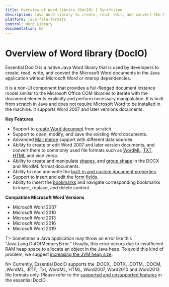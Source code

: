 ```yaml
---
title: Overview of Word library (DocIO) | Syncfusion
description: Java Word library to create, read, edit, and convert the Microsoft Word documents in the Java application without Microsoft Word or interop dependencies.
platform: java-file-formats
control: Word Library
documentation: UG
---
```

# Overview of Word library (DocIO)

Essential DocIO is a native Java Word library that is used by developers to create, read, write, and convert the Microsoft Word documents in the Java application without Microsoft Word or interop dependencies.

It is a non-UI component that provides a full-fledged document instance model similar to the Microsoft Office COM libraries to iterate with the document elements explicitly and perform necessary manipulation. It is built from scratch in Java and does not require Microsoft Word to be installed in the machine. It supports Word 2007 and later versions documents.

**Key Features**

* Support to [create Word document](https://help.syncfusion.com/java-file-formats/word-library/getting-started) from scratch.
* Support to open, modify, and save the existing Word documents.
* Advanced [Mail merge](https://help.syncfusion.com/java-file-formats/word-library/working-with-mail-merge) support with different data sources.
* Ability to create or edit Word 2007 and later version documents, and convert them to commonly used file formats such as [WordML](https://help.syncfusion.com/java-file-formats/word-library/word-file-formats#word-processing-xml-xml), [TXT](https://help.syncfusion.com/java-file-formats/word-library/text), [HTML](https://help.syncfusion.com/java-file-formats/word-library/html) and vice versa.
* Ability to create and manipulate [shapes](https://help.syncfusion.com/java-file-formats/word-library/working-with-shapes), and [group shape](https://help.syncfusion.com/java-file-formats/word-library/working-with-shapes#grouping-shapes) in the DOCX and WordML format documents.
* Ability to read and write the [built-in and custom document properties](https://help.syncfusion.com/java-file-formats/word-library/working-with-word-document#working-with-word-document-properties).
* Support to insert and edit the [form fields](https://help.syncfusion.com/java-file-formats/word-library/working-with-form-fields).
* Ability to insert the [bookmarks](https://help.syncfusion.com/java-file-formats/word-library/working-with-bookmarks) and navigate corresponding bookmarks to insert, replace, and delete content.

**Compatible Microsoft Word Versions**

* Microsoft Word 2007
* Microsoft Word 2010
* Microsoft Word 2013
* Microsoft Word 2016
* Microsoft Word 2019

T> Sometimes a Java application may throw an error like this "Java.Lang.OutOfMemoryError." Usually, this error occurs due to insufficient RAM heap space to allocate an object in the Java heap. To avoid this kind of problem, we suggest [increasing the JVM heap size](https://docs.oracle.com/cd/E29587_01/PlatformServices.60x/ps_rel_discovery/src/crd_advanced_jvm_heap.html).

N> Currently, Essential DocIO supports the .DOCX, .DOTX, .DOTM, .DOCM, .WordML, .RTF, .Txt, WordML, HTML, Word2007, Word2010 and Word2013 file formats only. Please refer to the [supported and unsupported features](https://help.syncfusion.com/java-file-formats/word-library/supported-and-unsupported-features) in the essential DocIO.